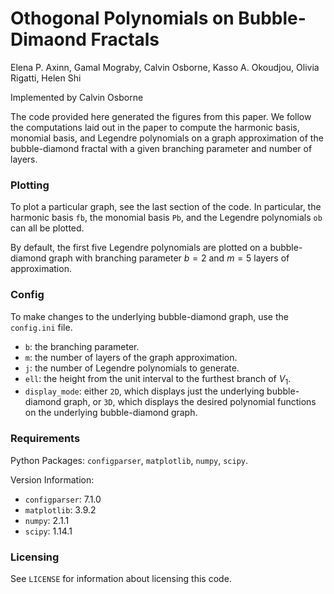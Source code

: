 # Othogonal Polynomials on Bubble-Dimaond Fractals

Elena P. Axinn, Gamal Mograby, Calvin Osborne, Kasso A. Okoudjou, Olivia Rigatti, Helen Shi

Implemented by Calvin Osborne

The code provided here generated the figures from this paper. We follow the computations laid out in the paper to compute the harmonic basis, monomial basis, and Legendre polynomials on a graph approximation of the bubble-diamond fractal with a given branching parameter and number of layers.

### Plotting

To plot a particular graph, see the last section of the code. In particular, the harmonic basis ``fb``, the monomial basis ``Pb``, and the Legendre polynomials ``ob`` can all be plotted.

By default, the first five Legendre polynomials are plotted on a bubble-diamond graph with branching parameter $b = 2$ and $m = 5$ layers of approximation.

### Config

To make changes to the underlying bubble-diamond graph, use the ``config.ini`` file.
* ``b``: the branching parameter.
* ``m``: the number of layers of the graph approximation.
* ``j``: the number of Legendre polynomials to generate.
* ``ell``: the height from the unit interval to the furthest branch of $V_1$.
* ``display_mode``: either ``2D``, which displays just the underlying bubble-diamond graph, or ``3D``, which displays the desired polynomial functions on the underlying bubble-diamond graph.

### Requirements

Python Packages: `configparser`, `matplotlib`, `numpy`, `scipy`.

Version Information:
* `configparser`: 7.1.0
* `matplotlib`: 3.9.2
* `numpy`: 2.1.1
* `scipy`: 1.14.1

### Licensing

See `LICENSE` for information about licensing this code.
